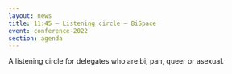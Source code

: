```yaml
---
layout: news
title: 11:45 – Listening circle – BiSpace
event: conference-2022
section: agenda
---
```

A﻿ listening circle for delegates who are bi, pan, queer or asexual.